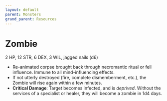 ```yaml
---
layout: default
parent: Monsters
grand_parent: Resources
---
```


# Zombie

2 HP, 12 STR, 6 DEX, 3 WIL, jagged nails (d6)

- Re-animated corpse brought back through necromantic ritual or fell influence. Immune to all mind-influencing effects.
- If not utterly destroyed (fire, complete dismemberment, etc.), the Zombie will rise again within a few minutes.
- **Critical Damage**: Target becomes infected, and is _deprived_. Without the services of a specialist or healer, they will become a zombie in 1d4 days.
